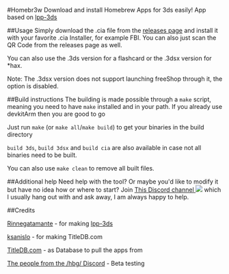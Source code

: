 
#Homebr3w
Download and install Homebrew Apps for 3ds easily! App based on [lpp-3ds](https://github.com/Rinnegatamante/lpp-3ds)

##Usage
Simply download the .cia file from the [releases page](/releases) and install it with your favorite .cia Installer, for example FBI. You can also just scan the QR Code from the releases page as well.

You can also use the .3ds version for a flashcard or the .3dsx version for *hax.

Note: The .3dsx version does not support launching freeShop through it, the option is disabled.

##Build instructions
The building is made possible through a `make` script, meaning you need to have `make` installed and in your path. If you already use devkitArm then you are good to go

Just run `make` (or `make all`/`make build`) to get your binaries in the build directory

`build 3ds`, `build 3dsx` and `build cia` are also available in case not all binaries need to be built.

You can also use `make clean` to remove all built files.

##Additional help
Need help with the tool? Or maybe you'd like to modify it but have no idea how or where to start? Join [This Discord channel ![](https://discordapp.com/api/servers/175668882231525376/widget.png)](https://discord.gg/AfwuX4K) which I usually hang out with and ask away, I am always happy to help.

##Credits

[Rinnegatamante](https://github.com/Rinnegatamante/) - for making [lpp-3ds](https://github.com/Rinnegatamante/lpp-3ds)

[ksanislo](https://github.com/ksanislo) - for making TitleDB.com

[TitleDB.com](https://titledb.com/) - as Database to pull the apps from

[The people from the /hbg/ Discord](https://discord.gg/0ypvBFONRRBuHD2d) - Beta testing

